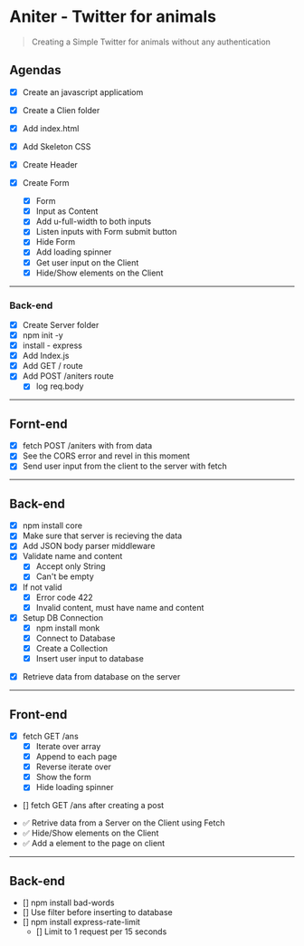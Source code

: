 # Aniter - Twitter for animals

> Creating a Simple Twitter for animals without any authentication

## Agendas

- [x] Create an javascript applicatiom
- [x] Create a Clien folder
- [x] Add index.html
- [x] Add Skeleton CSS

- [x] Create Header
- [x] Create Form

  - [x] Form
  - [x] Input as Content
  - [x] Add u-full-width to both inputs
  - [x] Listen inputs with Form submit button
  - [x] Hide Form
  - [x] Add loading spinner

  * [x] Get user input on the Client
  * [x] Hide/Show elements on the Client

---

### Back-end

- [x] Create Server folder
- [x] npm init -y
- [x] install - express
- [x] Add Index.js
- [x] Add GET / route
- [x] Add POST /aniters route
  - [x] log req.body

---

## Fornt-end

- [x] fetch POST /aniters with from data
- [x] See the CORS error and revel in this moment
- [x] Send user input from the client to the server with fetch

---

## Back-end

- [x] npm install core
- [x] Make sure that server is recieving the data
- [x] Add JSON body parser middleware
- [x] Validate name and content
  - [x] Accept only String
  - [x] Can't be empty
- [x] If not valid
  - [x] Error code 422
  - [x] Invalid content, must have name and content
- [x] Setup DB Connection
  - [x] npm install monk
  - [x] Connect to Database
  - [x] Create a Collection
  * [x] Insert user input to database

* [x] Retrieve data from database on the server

---

## Front-end

- [x] fetch GET /ans
  - [x] Iterate over array
  - [x] Append to each page
  - [x] Reverse iterate over
  - [x] Show the form
  - [x] Hide loading spinner
- [] fetch GET /ans after creating a post

* ✅ Retrive data from a Server on the Client using Fetch
* ✅ Hide/Show elements on the Client
* ✅ Add a element to the page on client

---

## Back-end

- [] npm install bad-words
- [] Use filter before inserting to database
- [] npm install express-rate-limit
  - [] Limit to 1 request per 15 seconds
